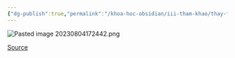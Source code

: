 ```yaml
---
{"dg-publish":true,"permalink":"/khoa-hoc-obsidian/iii-tham-khao/thay-font-text-o-dau-nhi/","dgPassFrontmatter":true,"noteIcon":"1","created":"","updated":""}
---
```


![Pasted image 20230804172442.png](/img/user/Pasted%20image%2020230804172442.png)

[Source](https://www.facebook.com/groups/594306492570157/posts/665366112130861/)